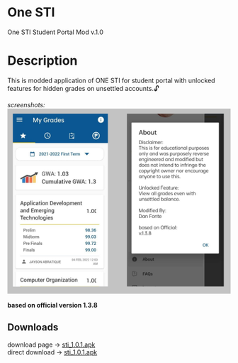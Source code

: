 # One STI 
One STI Student Portal Mod v.1.0

# Description
This is modded application of ONE STI for student portal with unlocked features for hidden grades on unsettled accounts.🔓

*screenshots:*  
<img src=screenshot.png></img>  

**based on official version 1.3.8**  

## Downloads  
download page ->  [sti_1.0.1.apk](https://github.com/to-ton/One-STI/blob/main/modded_sti_1.0.1_.apk)  
direct download -> [sti_1.0.1.apk](https://github.com/to-ton/One-STI/blob/main/modded_sti_1.0.1_.apk?raw=true)  
